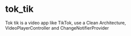 # tok_tik
Tok tik is a video app like TikTok, use a Clean Architecture,  VideoPlayerController and ChangeNotifierProvider
